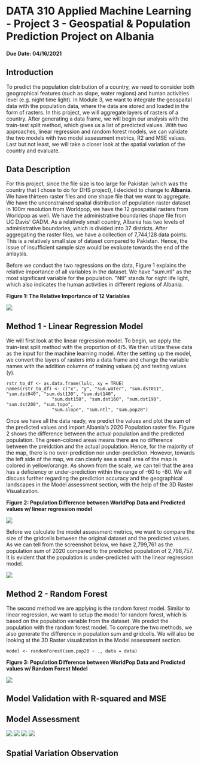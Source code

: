 # DATA 310 Applied Machine Learning - Project 3 - Geospatial & Population Prediction Project on Albania 
#### Due Date: 04/16/2021

## Introduction
To predict the population distribution of a country, we need to consider both geographical features (such as slope, water regions) and human activities level (e.g. night time light). In Module 3, we want to integrate the geospaital data with the population data, where the data are stored and loaded in the form of rasters.  In this project, we will aggregate layers of rasters of a country. After generating a data frame, we will begin our analysis with the train-test split method, which gives us a list of predicted values. With two approaches, linear regression and random forest models, we can validate the two models with two model assessment metrics, R2 and MSE values. Last but not least, we will take a closer look at the spatial variation of the country and evaluate.

## Data Description
For this project, since the file size is too large for Pakistan (which was the country that I chose to do for DHS project), I decided to change to **Albania**. We have thirteen raster files and one shape file that we want to aggregate. We have the unconstrained spaital distribution of population raster dataset in 100m resolution from Worldpop, we have the 12 geospatial rasters from Worldpop as well. We have the administrative boundaries shape file from UC Davis' GADM. As a relatively small country, Albania has two levels of administrative boundaries, which is divided into 37 districts. After aggregating the raster files, we have a collection of 7,744,128 data points. This is a relatively small size of dataset compared to Pakistan. Hence, the issue of insufficient sample size would be evaluate towards the end of the anlaysis.  

Before we conduct the two regressions on the data, Figure 1 explains the relative importance of all variables in the dataset. We have "sum.ntl" as the most significant variable for the population. "Ntl" stands for night life light, which also indicates the human activities in different regions of Albania. 

**Figure 1: The Relative Importance of 12 Variables**


<img src="./Importance.png" />

## Method 1 - Linear Regression Model
We will first look at the linear regression model. To begin, we apply the train-test split method with the proportion of 4/5. We then utilize these data as the input for the machine learning model. After the setting up the model, we convert the layers of rasters into a data frame and change the variable names with the addition columns of training values (x) and testing values (y).  

```
rstr_to_df <- as.data.frame(lulc, xy = TRUE)
names(rstr_to_df) <- c("x", "y", "sum.water", "sum.dst011", "sum.dst040", "sum.dst130", "sum.dst140", 
                 "sum.dst150", "sum.dst160", "sum.dst190", "sum.dst200", "sum.topo", 
                 "sum.slope", "sum.ntl", "sum.pop20")
```
Once we have all the data ready, we predict the values and plot the sum of the predicted values and import Albania's 2020 Population raster file. Figure 2 shows the difference between the actual population and the predicted population. The green-colored areas means there are no difference between the preidction and the actual population. Hence, for the majority of the map, there is no over-prediction nor under-prediction. However, towards the left side of the map, we can clearly see a small area of the map is colored in yellow/orange. As shown from the scale, we can tell that the area has a deficiency or under-prediction within the range of -60 to -80. We will discuss further regarding the prediction accuracy and the geographical landscapes in the Model assessment section, with the help of the 3D Raster Visualization. 

**Figure 2: Population Difference between WorldPop Data and Predicted values w/ linear regression model**

<img src="./Pop_diff_20.png" />

Before we calculate the model assessment metrics, we want to compare the size of the gridcells between the original dataset and the predicted values. As we can tell from the screenshot below, we have 2,799,761 as the population sum of 2020 compared to the predicted population of 2,798,757. It is evident that the population is under-predicted with the linear regression model. 


<img src="./Cell_comparison.PNG" />

## Method 2 - Random Forest 
The second method we are applying is the random forest model. Similar to linear regression, we want to setup the model for random forest, which is based on the population variable from the dataset. We predict the population with the random forest model. To compare the two methods, we also generate the difference in population sum and gridcells. We will also be looking at the 3D Raster visualization in the Model assessment section.  
```
model <- randomForest(sum.pop20 ~ ., data = data)
```

**Figure 3: Population Difference between WorldPop Data and Predicted values w/ Random Forest Model**

<img src="./pop_diff_rf.png" />

## Model Validation with R-squared and MSE 

## Model Assessment 

<img src="./3d_front.PNG" />

<img src="./3d_back.PNG"/>


<img src="./3d_front_rf.PNG"/>


<img src="./3d_back_rf.PNG"/>

## Spatial Variation Observation

